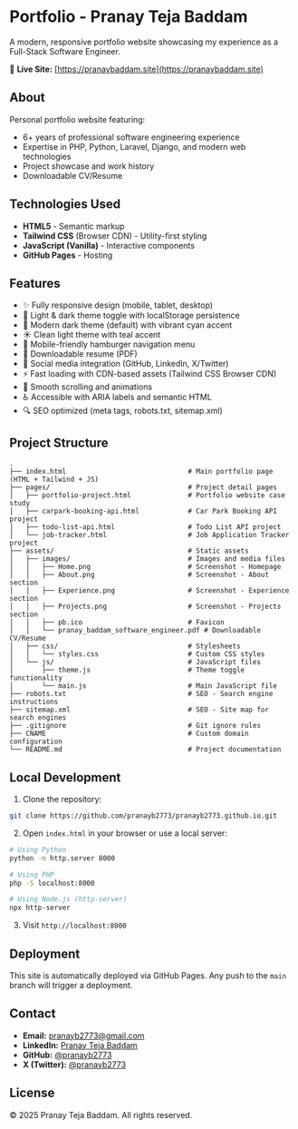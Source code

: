 # Portfolio - Pranay Teja Baddam

A modern, responsive portfolio website showcasing my experience as a Full-Stack Software Engineer.

🔗 **Live Site:** [https://pranaybaddam.site](https://pranaybaddam.site)

## About

Personal portfolio website featuring:
- 6+ years of professional software engineering experience
- Expertise in PHP, Python, Laravel, Django, and modern web technologies
- Project showcase and work history
- Downloadable CV/Resume

## Technologies Used

- **HTML5** - Semantic markup
- **Tailwind CSS** (Browser CDN) - Utility-first styling
- **JavaScript (Vanilla)** - Interactive components
- **GitHub Pages** - Hosting

## Features

- ✨ Fully responsive design (mobile, tablet, desktop)
- 🎨 Light & dark theme toggle with localStorage persistence
- 🌙 Modern dark theme (default) with vibrant cyan accent
- ☀️ Clean light theme with teal accent
- 📱 Mobile-friendly hamburger navigation menu
- 📄 Downloadable resume (PDF)
- 🔗 Social media integration (GitHub, LinkedIn, X/Twitter)
- ⚡ Fast loading with CDN-based assets (Tailwind CSS Browser CDN)
- 🎯 Smooth scrolling and animations
- ♿ Accessible with ARIA labels and semantic HTML
- 🔍 SEO optimized (meta tags, robots.txt, sitemap.xml)

## Project Structure

```
.
├── index.html                              # Main portfolio page (HTML + Tailwind + JS)
├── pages/                                  # Project detail pages
│   ├── portfolio-project.html              # Portfolio website case study
│   ├── carpark-booking-api.html            # Car Park Booking API project
│   ├── todo-list-api.html                  # Todo List API project
│   └── job-tracker.html                    # Job Application Tracker project
├── assets/                                 # Static assets
│   ├── images/                             # Images and media files
│   │   ├── Home.png                        # Screenshot - Homepage
│   │   ├── About.png                       # Screenshot - About section
│   │   ├── Experience.png                  # Screenshot - Experience section
│   │   ├── Projects.png                    # Screenshot - Projects section
│   │   ├── pb.ico                          # Favicon
│   │   └── pranay_baddam_software_engineer.pdf # Downloadable CV/Resume
│   ├── css/                                # Stylesheets
│   │   └── styles.css                      # Custom CSS styles
│   └── js/                                 # JavaScript files
│       ├── theme.js                        # Theme toggle functionality
│       └── main.js                         # Main JavaScript file
├── robots.txt                              # SEO - Search engine instructions
├── sitemap.xml                             # SEO - Site map for search engines
├── .gitignore                              # Git ignore rules
├── CNAME                                   # Custom domain configuration
└── README.md                               # Project documentation
```

## Local Development

1. Clone the repository:
```bash
git clone https://github.com/pranayb2773/pranayb2773.github.io.git
```

2. Open `index.html` in your browser or use a local server:
```bash
# Using Python
python -m http.server 8000

# Using PHP
php -S localhost:8000

# Using Node.js (http-server)
npx http-server
```

3. Visit `http://localhost:8000`

## Deployment

This site is automatically deployed via GitHub Pages. Any push to the `main` branch will trigger a deployment.

## Contact

- **Email:** pranayb2773@gmail.com
- **LinkedIn:** [Pranay Teja Baddam](https://www.linkedin.com/in/pranay-teja-baddam/)
- **GitHub:** [@pranayb2773](https://github.com/pranayb2773)
- **X (Twitter):** [@pranayb2773](https://x.com/pranayb2773)

## License

© 2025 Pranay Teja Baddam. All rights reserved.
